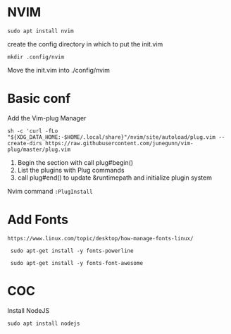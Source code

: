 # NVIM

`sudo apt install nvim`

create the config directory in which to put the init.vim

`mkdir .config/nvim`

Move the init.vim into ./config/nvim
 # Basic conf
Add the Vim-plug Manager

`sh -c 'curl -fLo "${XDG_DATA_HOME:-$HOME/.local/share}"/nvim/site/autoload/plug.vim --create-dirs https://raw.githubusercontent.com/junegunn/vim-plug/master/plug.vim`
1) Begin the section with call plug#begin()
2) List the plugins with Plug commands
3) call plug#end() to update &runtimepath and initialize plugin system 

Nvim command `:PlugInstall` 

 # Add Fonts
 `https://www.linux.com/topic/desktop/how-manage-fonts-linux/`
 
 ` sudo apt-get install -y fonts-powerline`
 
 ` sudo apt-get install -y fonts-font-awesome`
 
 # COC
 Install NodeJS <br> 
 
 `sudo apt install nodejs` <br>
